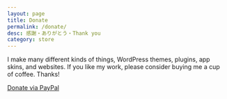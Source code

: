 ```yaml
---
layout: page
title: Donate
permalink: /donate/
desc: 感謝・ありがとう・Thank you
category: store
---
```


I make many different kinds of things, WordPress themes, plugins, app skins, and websites. If you like my work, please consider buying me a cup of coffee. Thanks!

<p class="largetype">
  <a href="{{ site.data.sparanoid.donate }}">Donate via PayPal</a>
</p>
